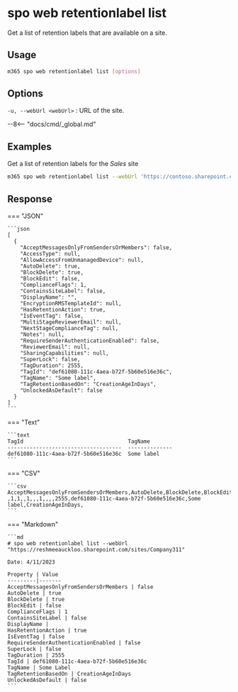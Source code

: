 # spo web retentionlabel list

Get a list of retention labels that are available on a site.

## Usage

```sh
m365 spo web retentionlabel list [options]
```

## Options

`-u, --webUrl <webUrl>`
: URL of the site.

--8<-- "docs/cmd/_global.md"

## Examples

Get a list of retention labels for the _Sales_ site

```sh
m365 spo web retentionlabel list --webUrl 'https://contoso.sharepoint.com/sites/sales'
```

## Response

=== "JSON"

    ```json
    [
      {
        "AcceptMessagesOnlyFromSendersOrMembers": false,
        "AccessType": null,
        "AllowAccessFromUnmanagedDevice": null,
        "AutoDelete": true,
        "BlockDelete": true,
        "BlockEdit": false,
        "ComplianceFlags": 1,
        "ContainsSiteLabel": false,
        "DisplayName": "",
        "EncryptionRMSTemplateId": null,
        "HasRetentionAction": true,
        "IsEventTag": false,
        "MultiStageReviewerEmail": null,
        "NextStageComplianceTag": null,
        "Notes": null,
        "RequireSenderAuthenticationEnabled": false,
        "ReviewerEmail": null,
        "SharingCapabilities": null,
        "SuperLock": false,
        "TagDuration": 2555,
        "TagId": "def61080-111c-4aea-b72f-5b60e516e36c",
        "TagName": "Some label",
        "TagRetentionBasedOn": "CreationAgeInDays",
        "UnlockedAsDefault": false
      }
    ]
    ```

=== "Text"

    ```text
    TagId                                 TagName
    ------------------------------------  --------------
    def61080-111c-4aea-b72f-5b60e516e36c  Some label
    ```

=== "CSV"

    ```csv
    AcceptMessagesOnlyFromSendersOrMembers,AutoDelete,BlockDelete,BlockEdit,ComplianceFlags,ContainsSiteLabel,DisplayName,HasRetentionAction,IsEventTag,RequireSenderAuthenticationEnabled,SuperLock,TagDuration,TagId,TagName,TagRetentionBasedOn,UnlockedAsDefault
    ,1,1,,1,,,1,,,,2555,def61080-111c-4aea-b72f-5b60e516e36c,Some label,CreationAgeInDays,
    ```
    
=== "Markdown"

    ```md
    # spo web retentionlabel list --webUrl "https://reshmeeauckloo.sharepoint.com/sites/Company311"

    Date: 4/11/2023

    Property | Value
    ---------|-------
    AcceptMessagesOnlyFromSendersOrMembers | false
    AutoDelete | true
    BlockDelete | true
    BlockEdit | false
    ComplianceFlags | 1
    ContainsSiteLabel | false
    DisplayName | 
    HasRetentionAction | true
    IsEventTag | false
    RequireSenderAuthenticationEnabled | false
    SuperLock | false
    TagDuration | 2555
    TagId | def61080-111c-4aea-b72f-5b60e516e36c
    TagName | Some Label
    TagRetentionBasedOn | CreationAgeInDays
    UnlockedAsDefault | false
    ```
